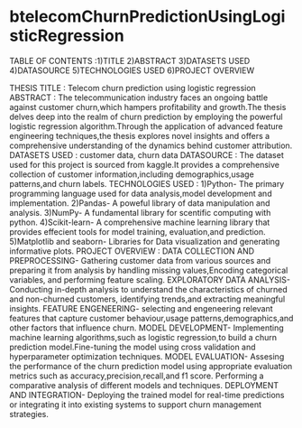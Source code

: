 # btelecomChurnPredictionUsingLogisticRegression
TABLE OF CONTENTS :1)TITLE
                   2)ABSTRACT
                   3)DATASETS USED
                   4)DATASOURCE
                   5)TECHNOLOGIES USED
                   6)PROJECT OVERVIEW

THESIS TITLE : Telecom churn prediction using logistic regression
ABSTRACT : The telecommunication industry faces an ongoing battle against customer churn,which hampers profitability and growth.The thesis delves deep 
             into the realm of churn prediction by employing the powerful logistic regression algorithm.Through the application of advanced feature engineering
             techniques,the thesis explores novel insights and offers a comprehensive understanding of the dynamics behind customer attribution.
DATASETS USED : customer data, churn data
DATASOURCE : The dataset used for this project is sourced from kaggle.It provides a comprehensive collection of customer information,including demographics,usage
             patterns,and churn labels.
TECHNOLOGIES USED : 1)Python- The primary programming language
                    used for data analysis,model development and
                    implementation.
                    2)Pandas- A poweful library of data manipulation
                    and analysis.
                    3)NumPy- A fundamental library for scentific 
                    computing with python.
                    4)Scikit-learn- A comprehensive machine learning
                    library that provides effecient tools for model training,
                    evaluation,and prediction.
                    5)Matplotlib and seaborn- Libraries for Data visualization and 
                    generating informative plots.
 PROJECT OVERVIEW : DATA COLLECTION AND PREPROCESSING-
                    Gathering customer data from various sources and preparing it from analysis by handling missing values,Encoding categorical variables,
                    and performing feature scaling.
                    EXPLORATORY DATA ANALYSIS-
                    Conducting in-depth analysis to understand the characteristics of churned and non-churned customers, identifying trends,and extracting
                    meaningful insights.
                    FEATURE ENGENEERING-
                    selecting and engeneering relevant features that capture customer behaviour,usage patterns,demographics,and other factors that influence
                    churn.
                    MODEL DEVELOPMENT-
                    Implementing machine learning algorithms,such as logistic regression,to build a churn prediction model.Fine-tuning the model using cross 
                    validation and hyperparameter optimization techniques.
                    MODEL EVALUATION-
                    Assesing the performance of the churn prediction model using appropriate evaluation metrics such as accuracy,precision,recall,and f1 score.
                    Performing a comparative analysis of different models and techniques.
                    DEPLOYMENT AND INTEGRATION-
                    Deploying the trained model for real-time predictions or integrating it into existing systems to support churn management strategies. 
                    
                    
                   
                    
             
       
                     


